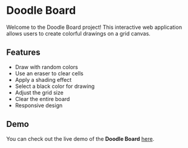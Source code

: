 # Doodle Board

Welcome to the Doodle Board project! This interactive web application allows users to create colorful drawings on a grid canvas.

## Features

- Draw with random colors
- Use an eraser to clear cells
- Apply a shading effect
- Select a black color for drawing
- Adjust the grid size
- Clear the entire board
- Responsive design

## Demo

You can check out the live demo of the **Doodle Board** [here](https://headlessnode.github.io/Doodle-board/).

